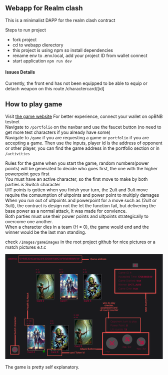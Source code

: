 ## Webapp for Realm clash

This is a minimalist DAPP for the realm clash contract

Steps to run project

- fork project
- cd to webapp dierectory
- this project is using npm so install dependencies
- rename env to .env.local, add your project ID from wallet connect
- start application `npm run dev`

#### Issues Details

Currently, the front end has not been equipped to be able to equip or detach weapon on this route /charactercard/[id]

## How to play game
Visit [the game website](https://realmclash.vercel.app/)
For better experience, connect your wallet on opBNB testnet        
Navigate to `/portfolio` on the navbar and use the faucet button (no need to get more test characters if you already have some)    
Navigate to `/game` if you are requesting a game or `portfolio` if you are accepting a game. 
Then use the inputs, player id is the address of opponent or other player, you can find the game address in the portfolio section or in `/activities`    

Rules for the game
when you start the game, random numbers(power points) will be generated to decide who goes first, the one with the higher powerpoint goes first       
You must have an active character, so the first move to make by both parties is Switch character   
UlT points is gotten when you finish your turn, the 2ult and 3ult move require the comsumption of ultpoints and power point to multiply damages    
When you run out of ultpoints and powerpoint for a move such as (2ult or 3ult), the contract is design not the let the function fail, but delivering the base power as a normal attack, it was made for convience.   
Both parties must use their power points and ultpoints strategically to overcome one another.    
When a character dies in a team (H = 0), the game would end and the winner would be the last man standing.

check `/Images/gameimages` in the root project github for nice pictures or a match pictures e.t.c    

![Game Room Details](../Images/gameimages/gamedetails.png)

The game is pretty self explanatory.  
